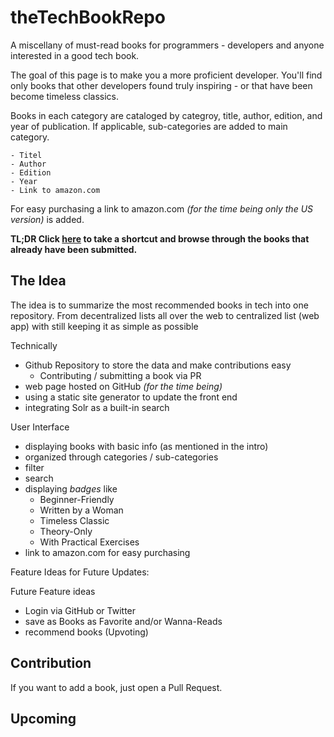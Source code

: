 # theTechBookRepo
A miscellany of must-read books for programmers - developers and anyone interested in a good tech book.

The goal of this page is to make you a more proficient developer. You'll find only books that other developers found truly inspiring - or that have been become timeless classics.

Books in each category are cataloged by categroy, title, author, edition, and year of publication. If applicable, sub-categories are added to main category.

    - Titel
    - Author
    - Edition
    - Year
    - Link to amazon.com

For easy purchasing a link to amazon.com *(for the time being only the US version)* is added. 

**TL;DR Click [here](books.md) to take a shortcut and browse through the books that already have been submitted.**

## The Idea

The idea is to summarize the most recommended books in tech into one repository. From decentralized lists all over the 
web to centralized list (web app) with still keeping it as simple as possible

Technically
 
- Github Repository to store the data and make contributions easy
    - Contributing / submitting a book via PR
- web page hosted on GitHub *(for the time being)*
- using a static site generator to update the front end 
- integrating Solr as a built-in search

User Interface

- displaying books with basic info (as mentioned in the intro)
- organized through categories / sub-categories
- filter 
- search 
- displaying *badges* like 
    - Beginner-Friendly
    - Written by a Woman
    - Timeless Classic
    - Theory-Only
    - With Practical Exercises
- link to amazon.com for easy purchasing

Feature Ideas for Future Updates: 

Future Feature ideas

- Login via GitHub or Twitter
- save as Books as Favorite and/or Wanna-Reads
- recommend books (Upvoting) 

## Contribution

If you want to add a book, just open a Pull Request. 

## Upcoming
